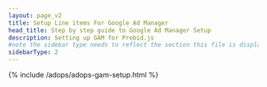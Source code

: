```yaml
---
layout: page_v2
title: Setup Line items For Google Ad Manager
head_title: Step by step guide to Google Ad Manager Setup
description: Setting up GAM for Prebid.js
#note the sidebar type needs to reflect the section this file is displayed in. See _data/sidenav.yml for the side nav categories.
sidebarType: 2
---
```


{% include /adops/adops-gam-setup.html %}

